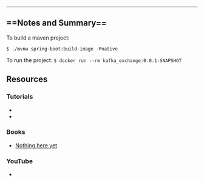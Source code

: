 
---------
## ==Notes and Summary==


To build a maven project: 

`$ ./mvnw spring-boot:build-image -Pnative`

To run the project: 
`$ docker run --rm kafka_exchange:0.0.1-SNAPSHOT`

## Resources

### Tutorials
- []()
- []()

### Books

- [Nothing here yet](https://example.com)

### YouTube

- []()


